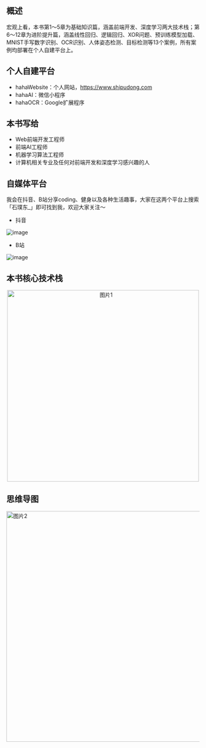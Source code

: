 ## 概述
宏观上看，本书第1～5章为基础知识篇，涵盖前端开发、深度学习两大技术栈；第6～12章为进阶提升篇，涵盖线性回归、逻辑回归、XOR问题、预训练模型加载、MNIST手写数字识别、OCR识别、人体姿态检测、目标检测等13个案例，所有案例均部署在个人自建平台上。

## 个人自建平台
+ hahaWebsite：个人网站，https://www.shipudong.com
+ hahaAI：微信小程序
+ hahaOCR：Google扩展程序

## 本书写给
+ Web前端开发工程师
+ 前端AI工程师
+ 机器学习算法工程师
+ 计算机相关专业及任何对前端开发和深度学习感兴趣的人

## 自媒体平台
我会在抖音、B站分享coding、健身以及各种生活趣事，大家在这两个平台上搜索「石璞东_」即可找到我，欢迎大家关注～
+ 抖音

![image](https://user-images.githubusercontent.com/41555864/155911391-70f68b1f-1f2a-4a93-adb0-eea8f010233f.png)

+ B站

![image](https://user-images.githubusercontent.com/41555864/155911547-31ea28d7-5edd-4fcb-a2bf-2f120998f99a.png)


## 本书核心技术栈
<center><img width="500" alt="图片1" src="https://user-images.githubusercontent.com/41555864/155910572-fcca3a22-6e75-41ee-a9b5-51b96fe068e0.png"></center>

## 思维导图
<img width="602" alt="图片2" src="https://user-images.githubusercontent.com/41555864/155910612-b5d68fde-e117-413d-bc1e-038450764465.png">
